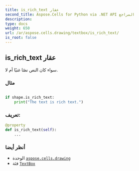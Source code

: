 ```yaml
---
title: is_rich_text عقار
second_title: Aspose.Cells for Python via .NET API المراجع
description:
type: docs
weight: 650
url: /ar/aspose.cells.drawing/textbox/is_rich_text/
is_root: false
---
```

##  is_rich_text عقار

سواء كان النص نصًا غنيًا أم لا.

###  مثال

```python

if shape.is_rich_text:
    print("The text is rich text.")

```
###  تعريف:
```python
@property
def is_rich_text(self):
    ...
```

###  أنظر أيضا
* الوحدة [`aspose.cells.drawing`](../../)
* فئة [`TextBox`](/cells/python-net/ar/aspose.cells.drawing/textbox)
